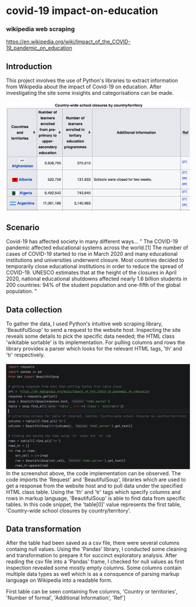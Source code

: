 # covid-19 impact-on-education
### wikipedia web scraping

https://en.wikipedia.org/wiki/Impact_of_the_COVID-19_pandemic_on_education

<h2>Introduction</h2>
This project involves the use of Python's libraries to extract information from Wikipedia about the impact of Covid-19 on education. After investigating the site some insights and categorisations can be made.
<br> <br>
<img src="assets/wikipedia_shot.png">
<h2>Scenario</h2>
Covid-19 has affected society in many different ways...
" The COVID-19 pandemic affected educational systems across the world.[1] The number of cases of COVID-19 started to rise in March 2020 and many educational institutions and universities underwent closure. Most countries decided to temporarily close educational institutions in order to reduce the spread of COVID-19. UNESCO estimates that at the height of the closures in April 2020, national educational shutdowns affected nearly 1.6 billion students in 200 countries: 94% of the student population and one-fifth of the global population. "

<h2>Data collection</h2>
To gather the data, I used Python's intuitive web scraping library, 'BeautifulSoup' to send a request to the website host. Inspecting the site reveals some details to pick the specific data needed; the HTML class 'wikitable sortable' is its implementation. For pulling columns and rows the library provides a parser which looks for the relevant HTML tags, 'th' and 'tr' respectively. 
<br>
<br>
<img src="assets/soup_script_!.jpg">
In the screenshot above, the code implementation can be observed. The code imports the 'Request' and 'BeautifulSoup', libraries which are used to get a response from the website host and to pull data under the specified HTML class table. Using the 'th' and 'tr' tags which specify columns and rows in markup language, 'BeautifulSoup' is able to find data from specific tables. In this code snippet, the 'table[0]' value represents the first table, 'Country-wide school closures by country/territory'.


<h2>Data transformation</h2>
After the table had been saved as a csv file, there were several columns containg null values. Using the 'Pandas' library, I conducted some cleaning and transformation to prepare it for succinct exploratory analysis. After reading the csv file into a 'Pandas' frame, I checked for null values as first inspection revealed some mostly empty columns. Some columns contain multiple data types as well which is as a consquence of parsing markup language on Wikipedia into a readable form.

First table can be seen containing five columns, 'Country or territories', 'Number of formal', 'Additional Information', 'Ref']

